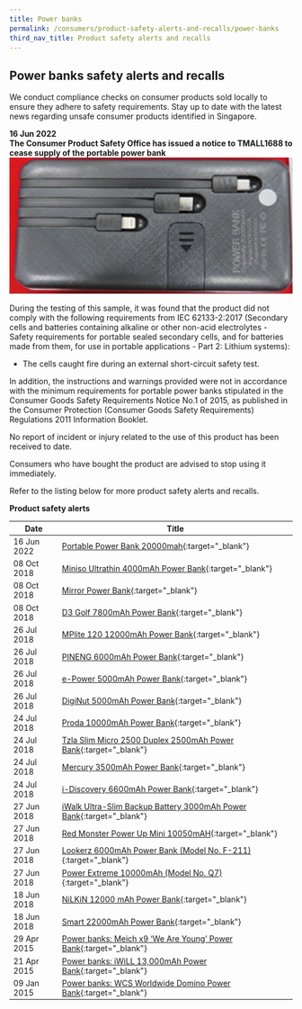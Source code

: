 ```yaml
---
title: Power banks
permalink: /consumers/product-safety-alerts-and-recalls/power-banks
third_nav_title: Product safety alerts and recalls
---
```

## Power banks safety alerts and recalls
We conduct compliance checks on consumer products sold locally to ensure they adhere to safety requirements. Stay up to date with the latest news regarding unsafe consumer products identified in Singapore.

**16 Jun 2022**<br>
**The Consumer Product Safety Office has issued a notice to TMALL1688 to cease supply of the portable power bank**<br>
<img src="/images/product-safety-alerts-and-recalls/Powerbanks/portable-power-bank-20000mah.png" alt="Toys R Us Squish-dee-lish Series 5 and Mickey Mouse & Minnie Mouse Tumbler" style="width:524px;height:242px;"><br>

During the testing of this sample, it was found that the product did not comply with the following requirements from IEC 62133-2:2017 (Secondary cells and batteries containing alkaline or other non-acid electrolytes - Safety requirements for portable sealed secondary cells, and for batteries made from them, for use in portable applications - Part 2: Lithium systems):
* The cells caught fire during an external short-circuit safety test.

In addition, the instructions and warnings provided were not in accordance with the minimum requirements for portable power banks stipulated in the Consumer Goods Safety Requirements Notice No.1 of 2015, as published in the Consumer Protection (Consumer Goods Safety Requirements) Regulations 2011 Information Booklet.

No report of incident or injury related to the use of this product has been received to date.

Consumers who have bought the product are advised to stop using it immediately.

Refer to the listing below for more product safety alerts and recalls.

**Product safety alerts**

|Date|Title|
|---|---|
|16 Jun 2022|[Portable Power Bank 20000mah](/files/product-safety-alerts-and-recalls/power-banks/powerbanks-alert-2022-06-17-portable-power-bank-20000-mah.pdf){:target="_blank"}|
|08 Oct 2018|[Miniso Ultrathin 4000mAh Power Bank](/files/product-safety-alerts-and-recalls/power-banks/powerbanks-alert-2018-10-08-miniso-ultrathin-4000mah.pdf){:target="_blank"}|
|08 Oct 2018|[Mirror Power Bank](/files/product-safety-alerts-and-recalls/power-banks/powerbanks-alert-2018-10-08-mirror-power-bank.pdf){:target="_blank"}|
|08 Oct 2018|[D3 Golf 7800mAh Power Bank](/files/product-safety-alerts-and-recalls/power-banks/powerbanks-alert-2018-10-08-d3-golf-7800mah-power-bank.pdf){:target="_blank"}|
|26 Jul 2018|[MPlite 120 12000mAh Power Bank](/files/product-safety-alerts-and-recalls/power-banks/powerbanks-alert-2018-07-26-mplite-120-12000mah-power-bank.pdf){:target="_blank"}|
|26 Jul 2018|[PINENG 6000mAh Power Bank](/files/product-safety-alerts-and-recalls/power-banks/powerbanks-alert-2018-07-26-pineng-6000mah-power-bank.pdf){:target="_blank"}|
|26 Jul 2018|[e-Power 5000mAh Power Bank](/files/product-safety-alerts-and-recalls/power-banks/powerbanks-alert-2018-07-26-e-power-500mah-power-bank.pdf){:target="_blank"}|
|26 Jul 2018|[DigiNut 5000mAh Power Bank](/files/product-safety-alerts-and-recalls/power-banks/powerbanks-alert-2018-07-26-diginut-5000mah-power-bank.pdf){:target="_blank"}|
|24 Jul 2018|[Proda 10000mAh Power Bank](/files/product-safety-alerts-and-recalls/power-banks/powerbanks-alert-2018-07-24-proda-10000mah-power-bank.pdf){:target="_blank"}|
|24 Jul 2018|[Tzla Slim Micro 2500 Duplex 2500mAh Power Bank](/files/product-safety-alerts-and-recalls/power-banks/powerbanks-alert-2018-07-24-tzla-slim-micro-2500-duplex-2500mah-power-bank.pdf){:target="_blank"}|
|24 Jul 2018|[Mercury 3500mAh Power Bank](/files/product-safety-alerts-and-recalls/power-banks/powerbanks-alert-2018-07-24-mercury-3500mah-power-bank.pdf){:target="_blank"}|
|24 Jul 2018|[i-Discovery 6600mAh Power Bank](/files/product-safety-alerts-and-recalls/power-banks/powerbanks-alert-2018-07-24-i-discovery-6600mah-power-bank.pdf){:target="_blank"}|
|27 Jun 2018|[iWalk Ultra-Slim Backup Battery 3000mAh Power Bank](/files/product-safety-alerts-and-recalls/power-banks/powerbanks-alert-2018-06-27-iwalk-ultra-slim-backup-battery-3000mah-model-ubo3000.pdf){:target="_blank"}|
|27 Jun 2018|[Red Monster Power Up Mini 10050mAH](/files/product-safety-alerts-and-recalls/power-banks/powerbanks-alert-2018-06-27-red-monster-power-up-mini-10050-mah.pdf){:target="_blank"}|
|27 Jun 2018|[Lookerz 6000mAh Power Bank (Model No. F-211)](/files/product-safety-alerts-and-recalls/power-banks/powerbanks-alert-2018-06-27-lookerz-6000mah-power-bank-model-f-211.pdf){:target="_blank"}|
|27 Jun 2018|[Power Extreme 10000mAh (Model No. Q7)](/files/product-safety-alerts-and-recalls/power-banks/powerbanks-alert-2018-06-27-power-extreme-10000mah-model-q7.pdf){:target="_blank"}|
|18 Jun 2018|[NiLKiN 12000 mAh Power Bank](/files/product-safety-alerts-and-recalls/power-banks/powerbanks-alert-2018-06-18-nilkin-12000mah-power-bank.pdf){:target="_blank"}|
|18 Jun 2018|[Smart 22000mAh Power Bank](/files/product-safety-alerts-and-recalls/power-banks/powerbanks-alert-2018-06-18-smart-22000mah-power-bank.pdf){:target="_blank"}|
|29 Apr 2015|[Power banks: Meich x9 ‘We Are Young’ Power Bank](/files/product-safety-alerts-and-recalls/power-banks/powerbanks-alert-2015-04-29-meich-x9-we-are-young-power-bank.pdf){:target="_blank"}|
|21 Apr 2015|[Power banks: iWiLL 13,000mAh Power Bank](/files/product-safety-alerts-and-recalls/power-banks/powerbanks-alert-2015-04-21-iwill-13000mah-power-bank.pdf){:target="_blank"}|
|09 Jan 2015|[Power banks: WCS Worldwide Domino Power Bank](/files/product-safety-alerts-and-recalls/power-banks/powerbanks-alert-2015-01-09-wcs-worldwide-domino-power-bank.pdf){:target="_blank"}|
